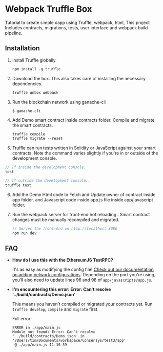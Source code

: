 # Webpack Truffle Box
Tutorial to create simple dapp using Truffle, webpack, html,
This project Includes contracts, migrations, tests, user interface and webpack build pipeline.

## Installation

1. Install Truffle globally.
    ```javascript
    npm install -g truffle
    ```

2. Download the box. This also takes care of installing the necessary dependencies.
    ```javascript
    truffle unbox webpack
    ```

3. Run the blockchain network using ganache-cli
    ```
    $ ganache-cli
    ```

4. Add Demo smart contract inside contracts folder. Compile and migrate the smart contracts.
    ```javascript
    truffle compile
    truffle migrate --reset
    ```

5. Truffle can run tests written in Solidity or JavaScript against your smart contracts. Note the command varies slightly if you're in or outside of the development console.
  ```javascript
  // If inside the development console.
  test

  // If outside the development console..
  truffle test
  ```

6. Add the Demo Html code to Fetch and Update owner of contract inside app folder. and Javascript code inside app.js file inside app/javascript folder.

7. Run the webpack server for front-end hot reloading . Smart contract changes must be manually recompiled and migrated.
    ```javascript
    // Serves the front-end on http://localhost:8080
    npm run dev
    ```


## FAQ

* __How do I use this with the EthereumJS TestRPC?__

    It's as easy as modifying the config file! [Check out our documentation on adding network configurations](http://truffleframework.com/docs/advanced/configuration#networks). Depending on the port you're using, you'll also need to update lines 96 and 98 of `app/javascripts/app.js`.

* __I'm encountering this error: Error: Can't resolve '../build/contracts/Demo.json'__

  This means you haven't compiled or migrated your contracts yet. Run `truffle develop`, `compile` and `migrate` first.

  Full error:

  ```
  ERROR in ./app/main.js
  Module not found: Error: Can't resolve '../build/contracts/Demo.json' in '/Users/tim/Documents/workspace/Consensys/test3/app'
   @ ./app/main.js 11:16-59
  ```
